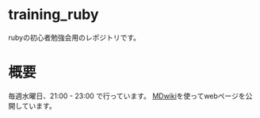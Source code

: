 # training_ruby

rubyの初心者勉強会用のレポジトリです。

# 概要
毎週水曜日、21:00 - 23:00 で行っています。
[MDwiki](http://dynalon.github.io/mdwiki/#!index.md)を使ってwebページを公開しています。
